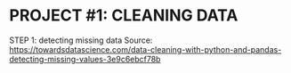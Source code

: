 # PROJECT #1: CLEANING DATA
STEP 1: detecting missing data
Source: https://towardsdatascience.com/data-cleaning-with-python-and-pandas-detecting-missing-values-3e9c6ebcf78b
